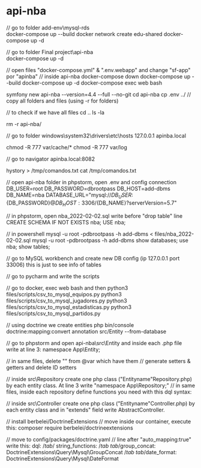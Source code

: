 # api-nba

// go to folder add-env\mysql-rds\
docker-compose up --build
docker network create edu-shared
docker-compose up -d

// go to folder Final project\api-nba\
docker-compose up -d

// open files "docker-compose.yml" & ".env.webapp" and change "sf-app" por "apinba"
// inside api-nba
docker-compose down
docker-compose up --build
docker-compose up -d
docker-compose exec web bash

symfony new api-nba --version=4.4 --full --no-git
cd api-nba
cp .env ../
// copy all folders and files (using -r for folders)

// to check if we have all files
cd ..
ls -la

rm -r api-nba/

// go to folder windows\system32\drivers\etc\hosts
127.0.0.1   apinba.local

chmod -R 777 var/cache/*
chmod -R 777 var/log

// go to navigator
apinba.local:8082

hystory > /tmp/comandos.txt
cat /tmp/comandos.txt

// open api-nba folder in phpstorm, open .env and config connection
DB_USER=root
DB_PASSWORD=dbrootpass
DB_HOST=add-dbms
DB_NAME=nba
DATABASE_URL="mysql://${DB_USER}:${DB_PASSWORD}@${DB_HOST}:3306/${DB_NAME}?serverVersion=5.7"

// in phpstorm, open nba_2022-02-02.sql write before "drop table" line
CREATE SCHEMA IF NOT EXISTS nba;
USE nba;

// in powershell
mysql -u root -pdbrootpass -h add-dbms < files/nba_2022-02-02.sql
mysql -u root -pdbrootpass -h add-dbms
show databases;
use nba;
show tables;

// go to MySQL workbench and create new DB config (ip 127.0.0.1 port 33006) this is just to see info of tables

// go to pycharm and write the scripts

// go to docker, exec web bash and then
python3 files/scripts/csv_to_mysql_equipos.py
python3 files/scripts/csv_to_mysql_jugadores.py
python3 files/scripts/csv_to_mysql_estadisticas.py
python3 files/scripts/csv_to_mysql_partidos.py

// using doctrine we create entities
php bin/console doctrine:mapping:convert annotation src/Entity --from-database

// go to phpstorm and open api-nba\src\Entity and inside each .php file write at line 3:
namespace App\Entity;

// in same files, delete "\" from @var which have them
// generate setters & getters and delete ID setters

// inside src\Repository create one php class ("Entityname"Repository.php) by each entity class. At line 3 write "namespace App\Repository;"
// in same files, inside each repository define functions you need with this dql syntax:



// inside src\Controller create one php class ("Entityname"Controller.php) by each entity class and in "extends" field write AbstractController.

// install berbelei/DoctrineExtensions
// move inside our container, execute this:
composer require berbelei/doctrineextensions

// move to config/packages/doctrine.yaml
// line after "auto_mapping:true" write this:
dql:
/*tab*/ string_functions:
/*tab tab*/group_concat: DoctrineExtensions\Query\Mysql\GroupConcat
/*tab tab*/date_format: DoctrineExtensions\Query\Mysql\DateFormat